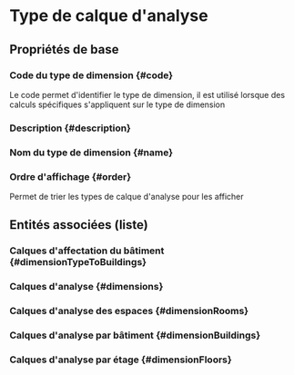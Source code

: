 # Type de calque d'analyse



## Propriétés de base

### Code du type de dimension {#code}
        
Le code permet d'identifier le type de dimension, il est utilisé lorsque des calculs spécifiques s'appliquent sur le type de dimension
### Description {#description}
        

### Nom du type de dimension {#name}
        

### Ordre d'affichage {#order}
        
Permet de trier les types de calque d'analyse pour les afficher



## Entités associées (liste)

### Calques d'affectation du bâtiment {#dimensionTypeToBuildings}
        

### Calques d'analyse {#dimensions}
        

### Calques d'analyse des espaces {#dimensionRooms}
        

### Calques d'analyse par bâtiment {#dimensionBuildings}
        

### Calques d'analyse par étage {#dimensionFloors}
        




<!--- THIS FILE IS GENERATED PLEASE DO NOT EDIT IT DIRECTLY --->
